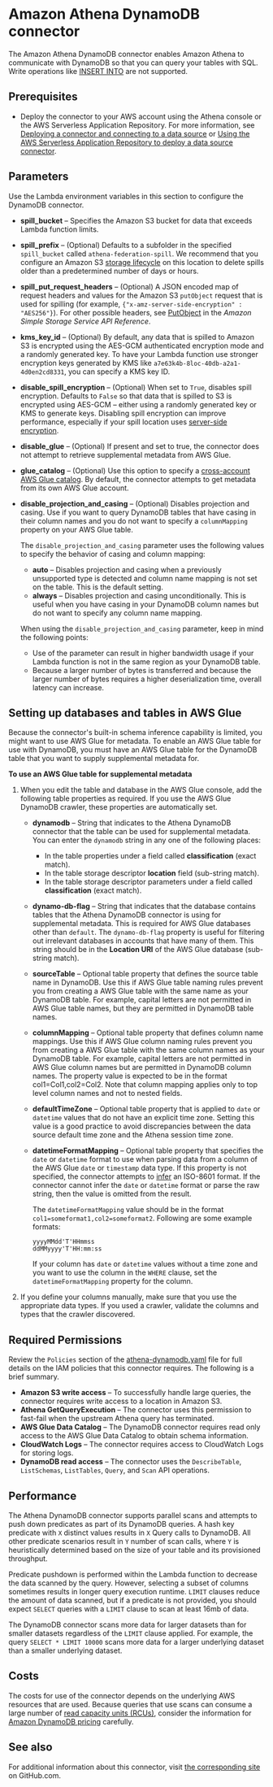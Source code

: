 # Amazon Athena DynamoDB connector<a name="connectors-dynamodb"></a>

The Amazon Athena DynamoDB connector enables Amazon Athena to communicate with DynamoDB so that you can query your tables with SQL\. Write operations like [INSERT INTO](insert-into.md) are not supported\.

## Prerequisites<a name="connectors-dynamodb-prerequisites"></a>
+ Deploy the connector to your AWS account using the Athena console or the AWS Serverless Application Repository\. For more information, see [Deploying a connector and connecting to a data source](connect-to-a-data-source-lambda.md) or [Using the AWS Serverless Application Repository to deploy a data source connector](connect-data-source-serverless-app-repo.md)\.

## Parameters<a name="connectors-dynamodb-parameters"></a>

Use the Lambda environment variables in this section to configure the DynamoDB connector\.
+ **spill\_bucket** – Specifies the Amazon S3 bucket for data that exceeds Lambda function limits\.
+ **spill\_prefix** – \(Optional\) Defaults to a subfolder in the specified `spill_bucket` called `athena-federation-spill`\. We recommend that you configure an Amazon S3 [storage lifecycle](https://docs.aws.amazon.com/AmazonS3/latest/userguide/object-lifecycle-mgmt.html) on this location to delete spills older than a predetermined number of days or hours\.
+ **spill\_put\_request\_headers** – \(Optional\) A JSON encoded map of request headers and values for the Amazon S3 `putObject` request that is used for spilling \(for example, `{"x-amz-server-side-encryption" : "AES256"}`\)\. For other possible headers, see [PutObject](https://docs.aws.amazon.com/AmazonS3/latest/API/API_PutObject.html) in the *Amazon Simple Storage Service API Reference*\.
+ **kms\_key\_id** – \(Optional\) By default, any data that is spilled to Amazon S3 is encrypted using the AES\-GCM authenticated encryption mode and a randomly generated key\. To have your Lambda function use stronger encryption keys generated by KMS like `a7e63k4b-8loc-40db-a2a1-4d0en2cd8331`, you can specify a KMS key ID\.
+ **disable\_spill\_encryption** – \(Optional\) When set to `True`, disables spill encryption\. Defaults to `False` so that data that is spilled to S3 is encrypted using AES\-GCM – either using a randomly generated key or KMS to generate keys\. Disabling spill encryption can improve performance, especially if your spill location uses [server\-side encryption](https://docs.aws.amazon.com/AmazonS3/latest/userguide/serv-side-encryption.html)\.
+ **disable\_glue** – \(Optional\) If present and set to true, the connector does not attempt to retrieve supplemental metadata from AWS Glue\.
+ **glue\_catalog** – \(Optional\) Use this option to specify a [cross\-account AWS Glue catalog](data-sources-glue-cross-account.md)\. By default, the connector attempts to get metadata from its own AWS Glue account\.
+ **disable\_projection\_and\_casing** – \(Optional\) Disables projection and casing\. Use if you want to query DynamoDB tables that have casing in their column names and you do not want to specify a `columnMapping` property on your AWS Glue table\.

  The `disable_projection_and_casing` parameter uses the following values to specify the behavior of casing and column mapping:
  + **auto** – Disables projection and casing when a previously unsupported type is detected and column name mapping is not set on the table\. This is the default setting\.
  + **always** – Disables projection and casing unconditionally\. This is useful when you have casing in your DynamoDB column names but do not want to specify any column name mapping\.

  When using the `disable_projection_and_casing` parameter, keep in mind the following points:
  + Use of the parameter can result in higher bandwidth usage if your Lambda function is not in the same region as your DynamoDB table\.
  + Because a larger number of bytes is transferred and because the larger number of bytes requires a higher deserialization time, overall latency can increase\.

## Setting up databases and tables in AWS Glue<a name="connectors-dynamodb-setting-up-databases-and-tables-in-aws-glue"></a>

Because the connector's built\-in schema inference capability is limited, you might want to use AWS Glue for metadata\. To enable an AWS Glue table for use with DynamoDB, you must have an AWS Glue table for the DynamoDB table that you want to supply supplemental metadata for\.

**To use an AWS Glue table for supplemental metadata**

1. When you edit the table and database in the AWS Glue console, add the following table properties as required\. If you use the AWS Glue DynamoDB crawler, these properties are automatically set\.
   + **dynamodb** – String that indicates to the Athena DynamoDB connector that the table can be used for supplemental metadata\. You can enter the `dynamodb` string in any one of the following places:
     + In the table properties under a field called **classification** \(exact match\)\.
     + In the table storage descriptor **location** field \(sub\-string match\)\.
     + In the table storage descriptor parameters under a field called **classification** \(exact match\)\.
   + **dynamo\-db\-flag** – String that indicates that the database contains tables that the Athena DynamoDB connector is using for supplemental metadata\. This is required for AWS Glue databases other than `default`\. The `dynamo-db-flag` property is useful for filtering out irrelevant databases in accounts that have many of them\. This string should be in the **Location URI** of the AWS Glue database \(sub\-string match\)\.
   + **sourceTable** – Optional table property that defines the source table name in DynamoDB\. Use this if AWS Glue table naming rules prevent you from creating a AWS Glue table with the same name as your DynamoDB table\. For example, capital letters are not permitted in AWS Glue table names, but they are permitted in DynamoDB table names\.
   + **columnMapping** – Optional table property that defines column name mappings\. Use this if AWS Glue column naming rules prevent you from creating a AWS Glue table with the same column names as your DynamoDB table\. For example, capital letters are not permitted in AWS Glue column names but are permitted in DynamoDB column names\. The property value is expected to be in the format col1=Col1,col2=Col2\. Note that column mapping applies only to top level column names and not to nested fields\.
   + **defaultTimeZone** – Optional table property that is applied to `date` or `datetime` values that do not have an explicit time zone\. Setting this value is a good practice to avoid discrepancies between the data source default time zone and the Athena session time zone\.
   + **datetimeFormatMapping** – Optional table property that specifies the `date` or `datetime` format to use when parsing data from a column of the AWS Glue `date` or `timestamp` data type\. If this property is not specified, the connector attempts to [infer](https://commons.apache.org/proper/commons-lang/apidocs/org/apache/commons/lang3/time/DateFormatUtils.html) an ISO\-8601 format\. If the connector cannot infer the `date` or `datetime` format or parse the raw string, then the value is omitted from the result\. 

     The `datetimeFormatMapping` value should be in the format `col1=someformat1,col2=someformat2`\. Following are some example formats:

     ```
     yyyyMMdd'T'HHmmss 
     ddMMyyyy'T'HH:mm:ss
     ```

     If your column has `date` or `datetime` values without a time zone and you want to use the column in the `WHERE` clause, set the `datetimeFormatMapping` property for the column\.

1. If you define your columns manually, make sure that you use the appropriate data types\. If you used a crawler, validate the columns and types that the crawler discovered\.

## Required Permissions<a name="connectors-dynamodb-required-permissions"></a>

Review the `Policies` section of the [athena\-dynamodb\.yaml](https://github.com/awslabs/aws-athena-query-federation/blob/master/athena-dynamodb/athena-dynamodb.yaml) file for full details on the IAM policies that this connector requires\. The following is a brief summary\.
+ **Amazon S3 write access** – To successfully handle large queries, the connector requires write access to a location in Amazon S3\.
+ **Athena GetQueryExecution** – The connector uses this permission to fast\-fail when the upstream Athena query has terminated\.
+ **AWS Glue Data Catalog** – The DynamoDB connector requires read only access to the AWS Glue Data Catalog to obtain schema information\.
+ **CloudWatch Logs** – The connector requires access to CloudWatch Logs for storing logs\.
+ **DynamoDB read access** – The connector uses the `DescribeTable`, `ListSchemas`, `ListTables`, `Query`, and `Scan` API operations\.

## Performance<a name="connectors-dynamodb-performance"></a>

The Athena DynamoDB connector supports parallel scans and attempts to push down predicates as part of its DynamoDB queries\. A hash key predicate with `X` distinct values results in `X` Query calls to DynamoDB\. All other predicate scenarios result in `Y` number of scan calls, where `Y` is heuristically determined based on the size of your table and its provisioned throughput\.

Predicate pushdown is performed within the Lambda function to decrease the data scanned by the query\. However, selecting a subset of columns sometimes results in longer query execution runtime\. `LIMIT` clauses reduce the amount of data scanned, but if a predicate is not provided, you should expect `SELECT` queries with a `LIMIT` clause to scan at least 16mb of data\.

The DynamoDB connector scans more data for larger datasets than for smaller datasets regardless of the `LIMIT` clause applied\. For example, the query `SELECT * LIMIT 10000` scans more data for a larger underlying dataset than a smaller underlying dataset\.

## Costs<a name="connectors-dynamodb-costs"></a>

The costs for use of the connector depends on the underlying AWS resources that are used\. Because queries that use scans can consume a large number of [read capacity units \(RCUs\)](http://aws.amazon.com/dynamodb/pricing/provisioned/), consider the information for [Amazon DynamoDB pricing](http://aws.amazon.com/dynamodb/pricing/) carefully\.

## See also<a name="connectors-dynamodb-see-also"></a>

For additional information about this connector, visit [the corresponding site](https://github.com/awslabs/aws-athena-query-federation/tree/master/athena-dynamodb) on GitHub\.com\.